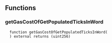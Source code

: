 


## Functions
### getGasCostOfGetPopulatedTicksInWord
```solidity
  function getGasCostOfGetPopulatedTicksInWord(
  ) external returns (uint256)
```




